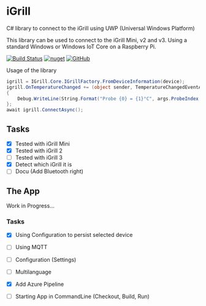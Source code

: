 # iGrill
C# library to connect to the iGrill using UWP (Universal Windows Platform)

This library can be used to connect to the iGrill Mini, v2 and v3. 
Using a standard Windows or Windows IoT Core on a Raspberry Pi.

[![Build Status](https://dev.azure.com/tbingel/iGrill/_apis/build/status/thomas-bingel.iGrill?branchName=master)](https://dev.azure.com/tbingel/iGrill/_build/latest?definitionId=1&branchName=master)
[![nuget](https://img.shields.io/nuget/v/IGrill.Core.svg)](https://www.nuget.org/packages/IGrill.Core/)
[![GitHub](https://img.shields.io/github/release-pre/thomas-bingel/iGrill.svg)](https://github.com/thomas-bingel/iGrill)

Usage of the library
``` C# 
igrill = IGrill.Core.IGrillFactory.FromDeviceInformation(device);
igrill.OnTemperatureChanged += (object sender, TemperatureChangedEventArg args) =>
{
    Debug.WriteLine(String.Format("Probe {0} = {1}°C", args.ProbeIndex, args.Temperature));
};
await igrill.ConnectAsync();
```

## Tasks
- [x] Tested with iGrill Mini
- [x] Tested with iGrill 2
- [ ] Tested with iGrill 3
- [x] Detect which iGrill it is
- [ ] Docu (Add Bluetooth right)

## The App

Work in Progress...

### Tasks
- [x] Using Configuration to persist selected device
- [ ] Using MQTT
- [ ] Configuration (Settings)
- [ ] Multilanguage
- [x] Add Azure Pipeline
- [ ] Starting App in CommandLine (Checkout, Build, Run)

